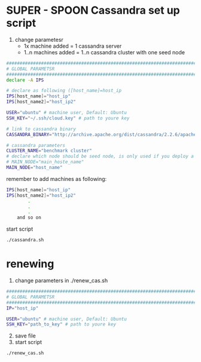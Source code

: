# SUPER - SPOON Cassandra set up script
1. change parametesr
    - 1x machine added = 1 cassandra server
    - 1..n machines added = 1..n cassandra cluster with one seed node
```bash
###############################################################################
# GLOBAL PARAMETSR
###############################################################################
declare -A IPS

# declare as following ([host_name]=host_ip
IPS[host_name]="host_ip"
IPS[host_name2]="host_ip2"

USER="ubuntu" # machine user, Default: Ubuntu
SSH_KEY="~/.ssh/cloud.key" # path to youre key

# link to cassandra binary
CASSANDRA_BINARY="http://archive.apache.org/dist/cassandra/2.2.6/apache-cassandra-2.2.6-bin.tar.gz"

# cassandra parameters
CLUSTER_NAME="benchmark cluster"
# declare which node should be seed node, is only used if you deploy a cluster
# MAIN_NODE="main_hoste_name"
MAIN_NODE="host_name"

```

remember to add machines as following:

```bash
IPS[host_name]="host_ip"
IPS[host_name2]="host_ip2"
        .
        .
        .
    and so on
```

start script

```bash
./cassandra.sh

```

# renewing
1. change parameters in ./renew_cas.sh
```bash
###############################################################################
# GLOBAL PARAMETSR
###############################################################################
IP="host_ip"

USER="ubuntu" # machine user, Default: Ubuntu
SSH_KEY="path_to_key" # path to youre key
```
2. save file
3. start script
```bash
./renew_cas.sh
```
